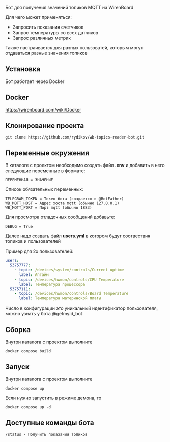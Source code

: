 Бот для получения значений топиков MQTT на WirenBoard

Для чего может применяться:
* Запросить показания счетчиков
* Запрос температуры со всех датчиков
* Запрос различных метрик

Также настраивается для разных пользоватей, которым могут отдаваться разные значения топиков


## Установка

Бот работает через Docker

## Docker
https://wirenboard.com/wiki/Docker

## Клонирование проекта
```
git clone https://github.com/rydikov/wb-topics-reader-bot.git
```

## Переменные окружения
В каталоге с проектом необходимо создать файл **.env** и добавить в него следующие переменные в формате:
```
ПЕРЕМЕННАЯ = ЗНАЧЕНИЕ
```
Список обязательных переменных:
```
TELEGRAM_TOKEN = Токен бота (создается в @BotFather)
WB_MQTT_HOST = Адрес хоста mqtt (обычно 127.0.0.1)
WB_MQTT_PORT = Порт mqtt (обычно 1883)
```

Для просмотра отладочных сообщений добавьте:
```
DEBUG = True
```


Далее надо создать файл **users.yml** в котором будут соотвествия топиков и пользователей

Пример для 2х пользователей:

```yaml
users:
  53757777:
    - topic: /devices/system/controls/Current uptime
      label: Аптайм 
    - topic: /devices/hwmon/controls/CPU Temperature
      label: Температура процессора
  53757111:
    - topic: /devices/hwmon/controls/Board Temperature
      label: Температура материнской платы
```

Число в конфигурации это уникальный идентификатор пользователя, можно узнать у бота  @getmyid_bot


## Сборка 
Внутри каталога с проектом выполните
```
docker compose build
```

## Запуск
Внутри каталога с проектом выполните
```
docker compose up
```
Если нужно запустить в режиме демона, то
```
docker compose up -d
```

## Доступные команды бота
```
/status - Получить показания топиков
```
 